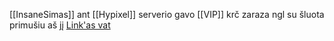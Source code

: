 [[InsaneSimas]] ant [[Hypixel]] serverio gavo [[VIP]] krč zaraza ngl su šluota primušiu aš jį
[Link'as vat](https://medal.tv/games/minecraft/clips/1RvKWyehH53qew/d13377kM08Nk?invite=cr-MSxiOUMsMTc2MjI0ODkxLA "xd")
